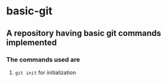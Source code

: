# basic-git
## A repository having basic git commands implemented
### The commands used are
1. `git init` for initialization
